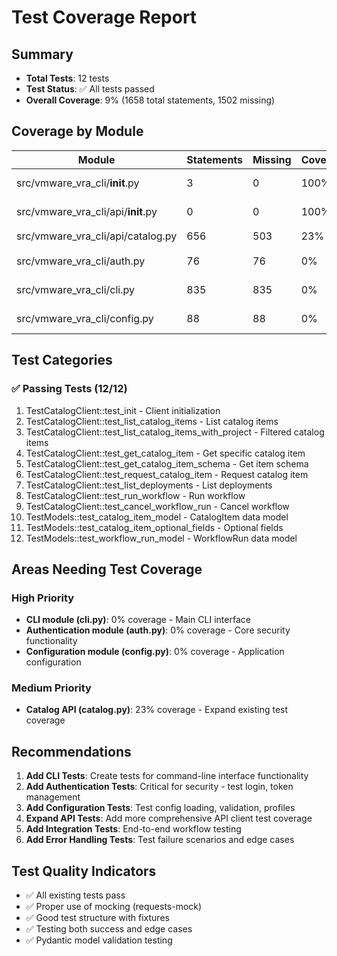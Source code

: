 # Test Coverage Report

## Summary
- **Total Tests**: 12 tests
- **Test Status**: ✅ All tests passed
- **Overall Coverage**: 9% (1658 total statements, 1502 missing)

## Coverage by Module

| Module | Statements | Missing | Coverage | Status |
|--------|------------|---------|----------|--------|
| src/vmware_vra_cli/__init__.py | 3 | 0 | 100% | ✅ Complete |
| src/vmware_vra_cli/api/__init__.py | 0 | 0 | 100% | ✅ Complete |
| src/vmware_vra_cli/api/catalog.py | 656 | 503 | 23% | 🟡 Partial |
| src/vmware_vra_cli/auth.py | 76 | 76 | 0% | ❌ No coverage |
| src/vmware_vra_cli/cli.py | 835 | 835 | 0% | ❌ No coverage |
| src/vmware_vra_cli/config.py | 88 | 88 | 0% | ❌ No coverage |

## Test Categories

### ✅ Passing Tests (12/12)
1. TestCatalogClient::test_init - Client initialization
2. TestCatalogClient::test_list_catalog_items - List catalog items
3. TestCatalogClient::test_list_catalog_items_with_project - Filtered catalog items
4. TestCatalogClient::test_get_catalog_item - Get specific catalog item
5. TestCatalogClient::test_get_catalog_item_schema - Get item schema
6. TestCatalogClient::test_request_catalog_item - Request catalog item
7. TestCatalogClient::test_list_deployments - List deployments
8. TestCatalogClient::test_run_workflow - Run workflow
9. TestCatalogClient::test_cancel_workflow_run - Cancel workflow
10. TestModels::test_catalog_item_model - CatalogItem data model
11. TestModels::test_catalog_item_optional_fields - Optional fields
12. TestModels::test_workflow_run_model - WorkflowRun data model

## Areas Needing Test Coverage

### High Priority
- **CLI module (cli.py)**: 0% coverage - Main CLI interface
- **Authentication module (auth.py)**: 0% coverage - Core security functionality
- **Configuration module (config.py)**: 0% coverage - Application configuration

### Medium Priority  
- **Catalog API (catalog.py)**: 23% coverage - Expand existing test coverage

## Recommendations

1. **Add CLI Tests**: Create tests for command-line interface functionality
2. **Add Authentication Tests**: Critical for security - test login, token management
3. **Add Configuration Tests**: Test config loading, validation, profiles
4. **Expand API Tests**: Add more comprehensive API client test coverage
5. **Add Integration Tests**: End-to-end workflow testing
6. **Add Error Handling Tests**: Test failure scenarios and edge cases

## Test Quality Indicators
- ✅ All existing tests pass
- ✅ Proper use of mocking (requests-mock)
- ✅ Good test structure with fixtures
- ✅ Testing both success and edge cases
- ✅ Pydantic model validation testing
